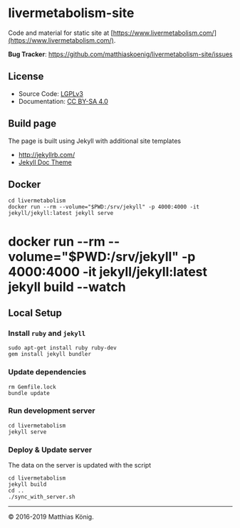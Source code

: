 # livermetabolism-site
Code and material for static site at [https://www.livermetabolism.com/](https://www.livermetabolism.com/).

**Bug Tracker**: https://github.com/matthiaskoenig/livermetabolism-site/issues  

## License
* Source Code: [LGPLv3](http://opensource.org/licenses/GPL-3.0)
* Documentation: [CC BY-SA 4.0](http://creativecommons.org/licenses/by-sa/4.0/)

## Build page
The page is built using Jekyll with additional site templates 
* http://jekyllrb.com/
* [Jekyll Doc Theme](https://aksakalli.github.io/jekyll-doc-theme/)

## Docker
```
cd livermetabolism
docker run --rm --volume="$PWD:/srv/jekyll" -p 4000:4000 -it jekyll/jekyll:latest jekyll serve
```
# docker run --rm --volume="$PWD:/srv/jekyll" -p 4000:4000 -it jekyll/jekyll:latest jekyll build --watch






## Local Setup
### Install `ruby` and `jekyll`
```
sudo apt-get install ruby ruby-dev
gem install jekyll bundler
```

### Update dependencies
```
rm Gemfile.lock
bundle update
```

### Run development server
```
cd livermetabolism
jekyll serve
```

### Deploy & Update server
The data on the server is updated with the script
```
cd livermetabolism
jekyll build
cd ..
./sync_with_server.sh
```

----
&copy; 2016-2019 Matthias König.